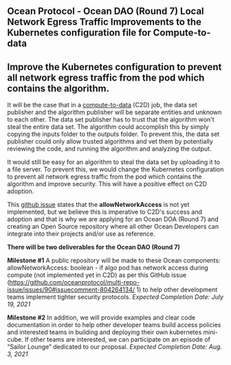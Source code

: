 ## Ocean Protocol - Ocean DAO (Round 7) Local Network Egress Traffic Improvements to the Kubernetes configuration file for Compute-to-data
Improve the Kubernetes configuration to prevent all network egress traffic from the pod which contains the algorithm.
------

It will be the case that in a [compute-to-data](https://docs.oceanprotocol.com/tutorials/compute-to-data-algorithms/ "Ocean Protocol - Writing Algorithms for Compute to Data") (C2D) job, the data set publisher and the algorithm publisher will be separate entities and unknown to each other. The data set publisher has to trust that the algorithm won't steal the entire data set. The algorithm could accomplish this by simply copying the inputs folder to the outputs folder. To prevent this, the data set publisher could only allow trusted algorithms and vet them by potentially reviewing the code, and running the algorithm and analyzing the output.

It would still be easy for an algorithm to steal the data set by uploading it to a file server. To prevent this, we would change the Kubernetes configuration to prevent all network egress traffic from the pod which contains the algorithm and improve security. This will have a positive effect on C2D adoption.

This [github issue](https://github.com/oceanprotocol/multi-repo-issue/issues/90#issuecomment-804264134/ "allowNetworkAccess: boolean - if algo pod has network access during compute (not implemented yet in C2D)") states that the **allowNetworkAccess** is not yet implemented, but we believe this is imperative to C2D's success and adoption and that is why we are applying for an Ocean DOA (Round 7) and creating an Open Source repository where all other Ocean Developers can integrate into their projects and/or use as reference.

**There will be two deliverables for the Ocean DAO (Round 7)**

**Milestone #1**
A public repository will be made to these Ocean components: allowNetworkAccess: boolean - if algo pod has network access during compute (not implemented yet in C2D) as per this GitHub issue (https://github.com/oceanprotocol/multi-repo-issue/issues/90#issuecomment-804264134/ 1) to help other development teams implement tighter security protocols.
*Expected Completion Date: July 19, 2021*

**Milestone #2**
In addition, we will provide examples and clear code documentation in order to help other developer teams build access policies and interested teams in building and deploying their own kubernetes mini-cube. If other teams are interested, we can participate on an episode of “Sailor Lounge” dedicated to our proposal.
*Expected Completion Date: Aug. 3, 2021*
